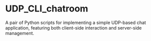 # UDP_CLI_chatroom
A pair of Python scripts for implementing a simple UDP-based chat application, featuring both client-side interaction and server-side management.
